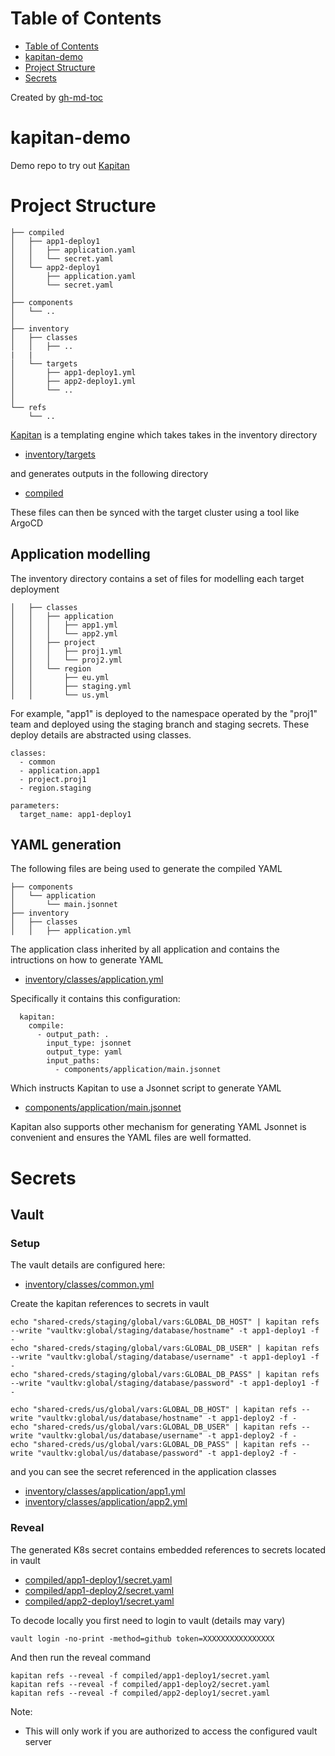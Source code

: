 Table of Contents
=================

   * [Table of Contents](#table-of-contents)
   * [kapitan-demo](#kapitan-demo)
   * [Project Structure](#project-structure)
   * [Secrets](#secrets)

Created by [gh-md-toc](https://github.com/ekalinin/github-markdown-toc)

# kapitan-demo

Demo repo to try out [Kapitan](https://kapitan.dev/)

# Project Structure

```
├── compiled
│   ├── app1-deploy1
│   │   ├── application.yaml
│   │   └── secret.yaml
│   └── app2-deploy1
│       ├── application.yaml
│       └── secret.yaml
│
├── components
│   └── ..
│
├── inventory
│   ├── classes
│   │   ├── ..
|   |
│   └── targets
│       ├── app1-deploy1.yml
│       ├── app2-deploy1.yml
│       └── ..
│
└── refs
    └── ..
```

[Kapitan](kapitan.dev) is a templating engine which takes takes in the inventory directory

* [inventory/targets](inventory/targets)

and generates outputs in the following directory

* [compiled](compiled)

These files can then be synced with the target cluster using a tool like ArgoCD

## Application modelling

The inventory directory contains a set of files for modelling each target deployment

```
│   ├── classes
│   │   ├── application
│   │   │   ├── app1.yml
│   │   │   └── app2.yml
│   │   ├── project
│   │   │   ├── proj1.yml
│   │   │   └── proj2.yml
│   │   └── region
│   │       ├── eu.yml
│   │       ├── staging.yml
│   │       └── us.yml
```

For example, "app1" is deployed to the namespace operated by the "proj1" team and deployed using the staging branch and staging secrets.
These deploy details are abstracted using classes.

```
classes:
  - common
  - application.app1
  - project.proj1
  - region.staging

parameters:
  target_name: app1-deploy1
```

## YAML generation

The following files are being used to generate the compiled YAML

```
├── components
│   └── application
│       └── main.jsonnet
├── inventory
│   ├── classes
│   │   ├── application.yml
```

The application class inherited by all application and contains the intructions on how to generate YAML

* [inventory/classes/application.yml](inventory/classes/application.yml)

Specifically it contains this configuration:

```
  kapitan:
    compile:
      - output_path: .
        input_type: jsonnet
        output_type: yaml
        input_paths:
          - components/application/main.jsonnet
```

Which instructs Kapitan to use a Jsonnet script to generate YAML

* [components/application/main.jsonnet](components/application/main.jsonnet)

Kapitan also supports other mechanism for generating YAML Jsonnet is convenient and ensures the YAML files are well formatted.

# Secrets 

## Vault 

### Setup

The vault details are configured here:

* [inventory/classes/common.yml](inventory/classes/common.yml)

Create the kapitan references to secrets in vault

```
echo "shared-creds/staging/global/vars:GLOBAL_DB_HOST" | kapitan refs --write "vaultkv:global/staging/database/hostname" -t app1-deploy1 -f -
echo "shared-creds/staging/global/vars:GLOBAL_DB_USER" | kapitan refs --write "vaultkv:global/staging/database/username" -t app1-deploy1 -f -
echo "shared-creds/staging/global/vars:GLOBAL_DB_PASS" | kapitan refs --write "vaultkv:global/staging/database/password" -t app1-deploy1 -f -

echo "shared-creds/us/global/vars:GLOBAL_DB_HOST" | kapitan refs --write "vaultkv:global/us/database/hostname" -t app1-deploy2 -f -
echo "shared-creds/us/global/vars:GLOBAL_DB_USER" | kapitan refs --write "vaultkv:global/us/database/username" -t app1-deploy2 -f -
echo "shared-creds/us/global/vars:GLOBAL_DB_PASS" | kapitan refs --write "vaultkv:global/us/database/password" -t app1-deploy2 -f -
```

and you can see the secret referenced in the application classes

* [inventory/classes/application/app1.yml](inventory/classes/application/app1.yml)
* [inventory/classes/application/app2.yml](inventory/classes/application/app2.yml)

### Reveal

The generated K8s secret contains embedded references to secrets located in vault

* [compiled/app1-deploy1/secret.yaml](compiled/app1-deploy1/secret.yaml)
* [compiled/app1-deploy2/secret.yaml](compiled/app1-deploy2/secret.yaml)
* [compiled/app2-deploy1/secret.yaml](compiled/app2-deploy1/secret.yaml)

To decode locally you first need to login to vault (details may vary)

```
vault login -no-print -method=github token=XXXXXXXXXXXXXXXX
```

And then run the reveal command

```
kapitan refs --reveal -f compiled/app1-deploy1/secret.yaml
kapitan refs --reveal -f compiled/app1-deploy2/secret.yaml
kapitan refs --reveal -f compiled/app2-deploy1/secret.yaml
```

Note:

* This will only work if you are authorized to access the configured vault server

